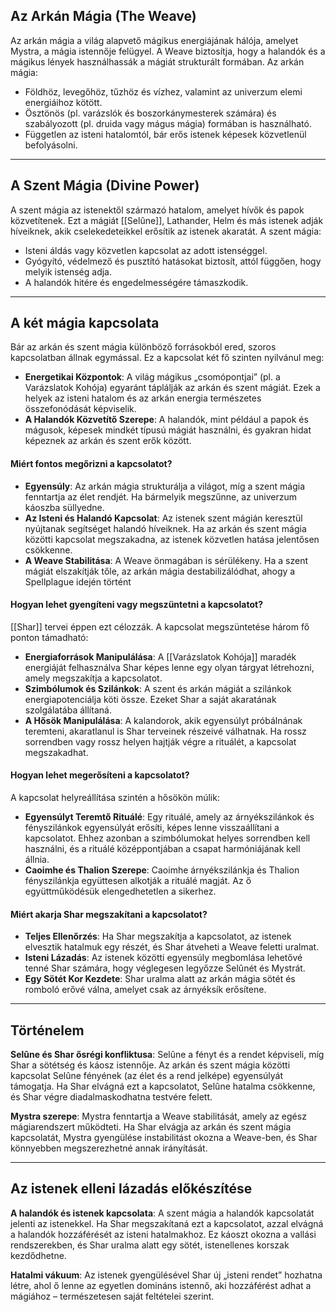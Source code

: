 ## Az Arkán Mágia (The Weave)

Az arkán mágia a világ alapvető mágikus energiájának hálója, amelyet Mystra, a mágia istennője felügyel. A Weave biztosítja, hogy a halandók és a mágikus lények használhassák a mágiát strukturált formában. Az arkán mágia:
- Földhöz, levegőhöz, tűzhöz és vízhez, valamint az univerzum elemi energiáihoz kötött.
- Ösztönös (pl. varázslók és boszorkánymesterek számára) és szabályozott (pl. druida vagy mágus mágia) formában is használható.
- Független az isteni hatalomtól, bár erős istenek képesek közvetlenül befolyásolni.
---
## A Szent Mágia (Divine Power)

A szent mágia az istenektől származó hatalom, amelyet hívők és papok közvetítenek. Ezt a mágiát [[Selûne]], Lathander, Helm és más istenek adják híveiknek, akik cselekedeteikkel erősítik az istenek akaratát. A szent mágia:
- Isteni áldás vagy közvetlen kapcsolat az adott istenséggel.
- Gyógyító, védelmező és pusztító hatásokat biztosít, attól függően, hogy melyik istenség adja.
- A halandók hitére és engedelmességére támaszkodik.
---
## A két mágia kapcsolata

Bár az arkán és szent mágia különböző forrásokból ered, szoros kapcsolatban állnak egymással. Ez a kapcsolat két fő szinten nyilvánul meg:
- **Energetikai Központok**: A világ mágikus „csomópontjai” (pl. a Varázslatok Kohója) egyaránt táplálják az arkán és szent mágiát. Ezek a helyek az isteni hatalom és az arkán energia természetes összefonódását képviselik.
- **A Halandók Közvetítő Szerepe**: A halandók, mint például a papok és mágusok, képesek mindkét típusú mágiát használni, és gyakran hidat képeznek az arkán és szent erők között.
#### Miért fontos megőrizni a kapcsolatot?

- **Egyensúly**: Az arkán mágia strukturálja a világot, míg a szent mágia fenntartja az élet rendjét. Ha bármelyik megszűnne, az univerzum káoszba süllyedne.
- **Az Isteni és Halandó Kapcsolat**: Az istenek szent mágián keresztül nyújtanak segítséget halandó híveiknek. Ha az arkán és szent mágia közötti kapcsolat megszakadna, az istenek közvetlen hatása jelentősen csökkenne.
- **A Weave Stabilitása**: A Weave önmagában is sérülékeny. Ha a szent mágiát elszakítják tőle, az arkán mágia destabilizálódhat, ahogy a Spellplague idején történt
#### Hogyan lehet gyengíteni vagy megszüntetni a kapcsolatot?

[[Shar]] tervei éppen ezt célozzák. A kapcsolat megszüntetése három fő ponton támadható:
- **Energiaforrások Manipulálása**: A [[Varázslatok Kohója]] maradék energiáját felhasználva Shar képes lenne egy olyan tárgyat létrehozni, amely megszakítja a kapcsolatot.
- **Szimbólumok és Szilánkok**: A szent és arkán mágiát a szilánkok energiapotenciálja köti össze. Ezeket Shar a saját akaratának szolgálatába állítaná.
- **A Hősök Manipulálása**: A kalandorok, akik egyensúlyt próbálnának teremteni, akaratlanul is Shar terveinek részeivé válhatnak. Ha rossz sorrendben vagy rossz helyen hajtják végre a rituálét, a kapcsolat megszakadhat.
#### Hogyan lehet megerősíteni a kapcsolatot?

A kapcsolat helyreállítása szintén a hősökön múlik:
- **Egyensúlyt Teremtő Rituálé**: Egy rituálé, amely az árnyékszilánkok és fényszilánkok egyensúlyát erősíti, képes lenne visszaállítani a kapcsolatot. Ehhez azonban a szimbólumokat helyes sorrendben kell használni, és a rituálé középpontjában a csapat harmóniájának kell állnia.
- **Caoimhe és Thalion Szerepe**: Caoimhe árnyékszilánkja és Thalion fényszilánkja együttesen alkotják a rituálé magját. Az ő együttműködésük elengedhetetlen a sikerhez.
#### Miért akarja Shar megszakítani a kapcsolatot?

- **Teljes Ellenőrzés**: Ha Shar megszakítja a kapcsolatot, az istenek elvesztik hatalmuk egy részét, és Shar átveheti a Weave feletti uralmat.
- **Isteni Lázadás**: Az istenek közötti egyensúly megbomlása lehetővé tenné Shar számára, hogy véglegesen legyőzze Selûnét és Mystrát.
- **Egy Sötét Kor Kezdete**: Shar uralma alatt az arkán mágia sötét és romboló erővé válna, amelyet csak az árnyéksík erősítene.
---
## Történelem

**Selûne és Shar ősrégi konfliktusa**: Selûne a fényt és a rendet képviseli, míg Shar a sötétség és káosz istennője. Az arkán és szent mágia közötti kapcsolat Selûne fényének (az élet és a rend jelképe) egyensúlyát támogatja. Ha Shar elvágná ezt a kapcsolatot, Selûne hatalma csökkenne, és Shar végre diadalmaskodhatna testvére felett.

**Mystra szerepe**: Mystra fenntartja a Weave stabilitását, amely az egész mágiarendszert működteti. Ha Shar elvágja az arkán és szent mágia kapcsolatát, Mystra gyengülése instabilitást okozna a Weave-ben, és Shar könnyebben megszerezhetné annak irányítását.

---
## Az istenek elleni lázadás előkészítése

**A halandók és istenek kapcsolata**: A szent mágia a halandók kapcsolatát jelenti az istenekkel. Ha Shar megszakítaná ezt a kapcsolatot, azzal elvágná a halandók hozzáférését az isteni hatalmakhoz. Ez káoszt okozna a vallási rendszerekben, és Shar uralma alatt egy sötét, istenellenes korszak kezdődhetne.

**Hatalmi vákuum**: Az istenek gyengülésével Shar új „isteni rendet” hozhatna létre, ahol ő lenne az egyetlen domináns istennő, aki hozzáférést adhat a mágiához – természetesen saját feltételei szerint.